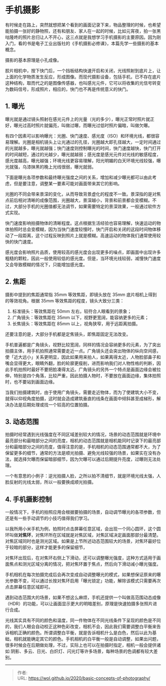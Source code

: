# 手机摄影


有时候走在路上，突然就想把某个看到的画面记录下来，物品整理的时候，也希望能拍摄一张好的静物照，还有和朋友、家人在一起的时候，比如元宵夜，拍一张黑咕隆咚的照片总归让人不开心，这三点就是我想学习手机摄影的主要原因。因为刚入门，看的书是电子工业出版社的《手机摄影必修课》，本篇先学一些摄影的基本概念。

<!--more-->

摄影的基本原理是小孔成像。

胶片相机中，按下快门后，一个挡板结构快速开启和关闭，光线照射到底片上，让上面的化学物质发生反应，形成图像。而现代摄影设备，包括手机，已不存在底片这种结构，取而代之的是图像传感器，也叫感光元件，它可以将收集的光信号转变为数码信号，形成照片，相应的，快门也不再是传统意义的快门。

## 1. 曝光

曝光就是通过镜头照射在感光元件上的光量（光的多少），曝光正常时照片就正好，曝光过高时照片就偏亮，叫做过曝，而曝光过低时照片偏暗，叫做欠曝。

有四个因素可以影响曝光：光圈、快门速度、感光度（ISO）和环境光线，都很容易理解。光圈是相机镜头上让光通过的孔径，光圈越大即孔径越大，一定时间通过的光就越多，曝光就越强；快门速度则控制曝光的时间，快门速度越快，快门打开的时间越短，通过的光越少，曝光就越弱；感光度是感光元件对光线的敏感程度，感光度越高，曝光越强；环境光线更容易理解，阳光明媚的白天环境光线较强，曝光就强，乌漆抹黑的晚上光线很弱，曝光就弱。

下面是曝光各项参数和最终曝光强度之间的关系，增加和减少曝光都可以由此考虑，但是要注意，调整某一要素可能对画面带来其它的影响。

光圈的不同会带来景深的变化，从而导致背景虚化的程度不一致。景深指的是对焦点前后相对清晰的成像范围，光圈越大，景深越小，背景和前景都会变模糊。不过，大部分手机的光圈值都无法调节，如果需要特定的景深效果，一般通过软件方式实现。

快门速度影响拍摄物体的清晰程度。这点根据生活经验也容易理解，快速运动的物体拍照时总会变模糊，因为当快门速度较慢时，快门开启和关闭的这段时间物体移动了一段距离，这个过程反映到照片上就是模糊。高速运动的物体我们通常使用较快的快门速度。

感光度会影响照片品质，使用较高的感光度会出现更多的噪点，即画面中出现许多粗糙的颗粒，因此一般使用较低的感光度。但是，当环境光线较弱，减慢快门速度又会导致模糊的情况下，只能增加感光度。

## 2. 焦距

摄影中提到的焦距通常指 35mm 等效焦距，即镜头放在 35mm 底片相机上得到的等效视角。根据 35mm 等效焦距的程度，镜头大致分三类：

1. 标准镜头：等效焦距在 50mm 左右，较符合人眼看到的景象；
2. 广角镜头：等效焦距在 35mm 以下，视野更宽阔，能容纳更多的元素；
3. 长焦镜头：等效焦距在 85mm 以上，视角狭窄，用于远距离拍摄。

还要注意的是，大部分手机都是定焦镜头，即焦距固定无法改变。

手机普遍都是广角镜头，视野比较宽阔，同样的情况会容纳更多的元素，为了突出拍摄主体，用手机拍照通常需要走近一点。广角镜头还会突出物体的纵向空间感，使「近大远小」关系更明显，因此如果用来拍人，如果离得太近，人物脸部鼻子和嘴会显得更大，眼睛外翻，脸的轮廓更瘦削，进而影响我们对人物性格的判断，因此手机拍照时最好不要把脸凑得太近。广角镜头的另外一个特点是画面边缘会被拉伸，特别是四个角落，比较严重，因此拍摄人物时，不要放在画面边缘，集体拍照时，也不要站到画面边缘。

当我们拍摄建筑时，由于使用广角镜头，需要走近物体，而为了使建筑大小不变，就得以仰视角度拍摄，这时就会造成建筑垂直的线条在画面中倾斜甚至成梯形，解决办法是后期处理或找一个较高的位置拍摄。

## 3. 动态范围

拍摄时经常遇到光线强度在不同区域差别较大的情况，场景的动态范围就是环境中最亮部分和最暗部分之间的亮度，相机的动态范围就是相机能同时记录下的最亮部分和最暗部分之间的亮度，值得注意的是，手机相机的动态范围通常都不大，为了保留更多的细节，通常的方法是顺光拍摄、避免光线较强的场景，如果实在没有办法，就选择欠曝而保留暗部细节，因为欠曝可以通过后期提升亮度，过曝则无法处理。

一个有意思的小例子：逆光拍摄人脸，之所以拍不清细节，就是环境光线太强，人脸反射的光线太弱，所以一般要换成顺光拍摄。

## 4. 手机摄影控制

一般情况下，手机的拍照应用会根据要拍摄的场景，自动调节曝光的各项参数，但还是有一些手动调节的小技巧值得我们学习。

以我所用小米手机为例，拍照时点击屏幕任意区域，会出现一个同心圆环，这个圆环叫做**对焦环**，对焦环所在区域就是对焦区域，对焦区域决定画面那部分最清楚。对焦区域同时也是测光区域。如果是上节所述动态范围较大的场景，对焦环最好位于较暗的部分，这样才能更多的保留细节，

对焦环出现后，在对焦环右侧上下滑动，还可以调整曝光强度，这种方式适用于画面焦点和测光区域分离的情况，把对焦环置于焦点，然后向下滑动减小曝光强度。

手机相机在每次拍摄完成后会再次变成自动调整曝光的模式，如果想保证原来的曝光参数不变，可以通过长按对焦环启用「曝光锁定」功能，解除该模式只需要再次点击屏幕任意区域即可。

遇到动态范围大的场景，如果不想这么麻烦，手机还提供一个叫做高范围动态成像（HDR）的功能，可以让画面显示更大的明暗差别，原理是快速拍摄多张照片进行合成。

光线其实具有不同的颜色和温度，同一件物体在不同光线条件下呈现的颜色是不同的，我们人眼会自动校正这种色彩改变，相机不会，因此我们需要调整白平衡来告诉相机正确的颜色。所谓调整白平衡，就是告诉相机什么是白色，然后以此为基础，相机就能确定其它的颜色。手机相机的白平衡一般是自动调整，如果出问题，很多时候会在后期做处理，不过，实际上也可以在拍摄时指定，相机一般会提供诸如 阴影、多云、日光、白炽灯、闪光灯等许多场景，每种场景的色调都有较大差别。

---

> 作者:   
> URL: https://wol.github.io/2020/basic-concepts-of-photography/  

